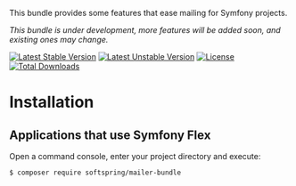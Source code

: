 This bundle provides some features that ease mailing for Symfony projects.

*This bundle is under development, more features will be added soon, and existing ones may change.*

[![Latest Stable Version](https://poser.pugx.org/softspring/mailer-bundle/v/stable.svg)](https://packagist.org/packages/softspring/mailer-bundle)
[![Latest Unstable Version](https://poser.pugx.org/softspring/mailer-bundle/v/unstable.svg)](https://packagist.org/packages/softspring/mailer-bundle)
[![License](https://poser.pugx.org/softspring/mailer-bundle/license.svg)](https://packagist.org/packages/softspring/mailer-bundle)
[![Total Downloads](https://poser.pugx.org/softspring/mailer-bundle/downloads)](https://packagist.org/packages/softspring/mailer-bundle)


# Installation

## Applications that use Symfony Flex

Open a command console, enter your project directory and execute:

```console
$ composer require softspring/mailer-bundle
```
